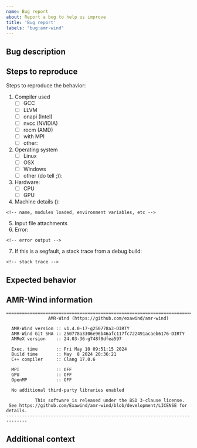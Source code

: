 ```yaml
---
name: Bug report
about: Report a bug to help us improve
title: 'Bug report'
labels: "bug:amr-wind"
---
```


## Bug description
<!-- A clear and concise description of the bug. -->

## Steps to reproduce
<!-- Update the following list with your specific information. -->

Steps to reproduce the behavior:
1. Compiler used
   - [ ] GCC
   - [ ] LLVM
   - [ ] onapi (Intel)
   - [ ] nvcc (NVIDIA)
   - [ ] rocm (AMD)
   - [ ] with MPI
   - [ ] other:
2. Operating system
   - [ ] Linux
   - [ ] OSX
   - [ ] Windows
   - [ ] other (do tell ;)):
3. Hardware:
   - [ ] CPU
   - [ ] GPU
4. Machine details ():
```
<!-- name, modules loaded, environment variables, etc -->
```
5. Input file attachments <!-- Please upload the input files in a zip or point to a public branch. -->
6. Error:
```
<!-- error output -->
```
7. If this is a segfault, a stack trace from a debug build:
```
<!-- stack trace -->
```

## Expected behavior
<!-- A clear and concise description of what is expected behavior. -->

## AMR-Wind information
<!-- Please provide as much detail as possible including git commit. The best information is a snapshot of the AMR-Wind header. -->

```
==============================================================================
                AMR-Wind (https://github.com/exawind/amr-wind)

  AMR-Wind version :: v1.4.0-17-g250778a3-DIRTY
  AMR-Wind Git SHA :: 250778a3306e96b46afc117fc722491acaeb6176-DIRTY
  AMReX version    :: 24.03-36-g748f8dfea597

  Exec. time       :: Fri May 10 09:51:15 2024
  Build time       :: May  8 2024 20:36:21
  C++ compiler     :: Clang 17.0.6

  MPI              :: OFF
  GPU              :: OFF
  OpenMP           :: OFF

  No additional third-party libraries enabled

           This software is released under the BSD 3-clause license.
 See https://github.com/Exawind/amr-wind/blob/development/LICENSE for details.
------------------------------------------------------------------------------
```

## Additional context
<!-- Screenshots, related issues, etc -->
